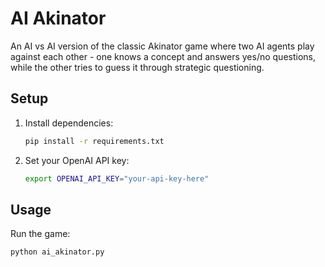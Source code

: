 # AI Akinator

An AI vs AI version of the classic Akinator game where two AI agents play against each other - one knows a concept and answers yes/no questions, while the other tries to guess it through strategic questioning.

## Setup

1. Install dependencies:

   ```bash
   pip install -r requirements.txt
   ```

2. Set your OpenAI API key:
   ```bash
   export OPENAI_API_KEY="your-api-key-here"
   ```

## Usage

Run the game:

```bash
python ai_akinator.py
```
